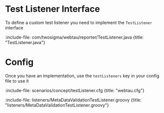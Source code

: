 # Test Listener Interface

To define a custom test listener you need to implement the `TestListener` interface

:include-file: com/twosigma/webtau/reporter/TestListener.java {title: "TestListener.java"}

# Config

Once you have an implementation, use the `testListeners` key in your config file to use it

:include-file: scenarios/concept/testListener.cfg {title: "webtau.cfg"}

:include-file: listeners/MetaDataValidationTestListener.groovy {title: "listeners/MetaDataValidationTestListener.groovy"}